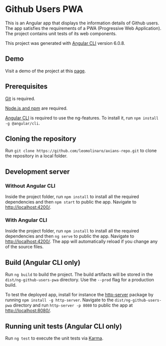 # Github Users PWA

This is an Angular app that displays the information details of Github users. The app satisfies the requirements of a PWA (Progressive Web Application). The project contains unit tests of its web components.

This project was generated with [Angular CLI](https://github.com/angular/angular-cli) version 6.0.8.

## Demo

Visit a demo of the project at this [page](https://leomolinaro.github.io/axians-repo/dist/ng-githubusers-pwa).

## Prerequisites

[Git](https://git-scm.com/downloads) is required.

[Node.js and npm](https://nodejs.org/en/download/) are required.

[Angular CLI](https://github.com/angular/angular-cli) is required to use the ng-features. To install it, run `npm install -g @angular/cli`.

## Cloning the repository

Run `git clone https://github.com/leomolinaro/axians-repo.git` to clone the repository in a local folder.

## Development server

### Without Angular CLI

Inside the project folder, run `npm install` to install all the required dependencies and then `npm start` to public the app. Navigate to [http://localhost:4200/](http://localhost:4200/).

### With Angular CLI

Inside the project folder, run `npm install` to install all the required dependencies and then `ng serve` to public the app. Navigate to [http://localhost:4200/](http://localhost:4200/). The app will automatically reload if you change any of the source files.

## Build (Angular CLI only)

Run `ng build` to build the project. The build artifacts will be stored in the `dist/ng-github-users-pwa` directory. Use the `--prod` flag for a production build.

To test the deployed app, install for instance the [http-server](https://www.npmjs.com/package/http-server) package by running `npm install -g http-server`. Navigate to the `dist/ng-github-users-pwa` directory and run `http-server -p 8080` to public the app at [http://localhost:8080/](http://localhost:8080/).

## Running unit tests (Angular CLI only)

Run `ng test` to execute the unit tests via [Karma](https://karma-runner.github.io).
